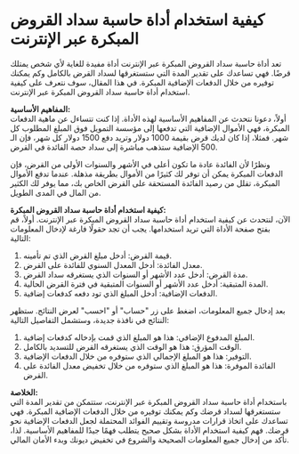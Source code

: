 كيفية استخدام أداة حاسبة سداد القروض المبكرة عبر الإنترنت
=========================================================

تعد أداة حاسبة سداد القروض المبكرة عبر الإنترنت أداة مفيدة للغاية لأي شخص يمتلك قرضًا. فهي تساعدك على تقدير المدة التي ستستغرقها لسداد القرض بالكامل وكم يمكنك توفيره من خلال الدفعات الإضافية المبكرة. في هذا المقال، سوف نتعرف على كيفية استخدام أداة حاسبة سداد القروض المبكرة عبر الإنترنت.

**المفاهيم الأساسية:**  
أولاً، دعونا نتحدث عن المفاهيم الأساسية لهذه الأداة. إذا كنت تتساءل عن ماهية الدفعات المبكرة، فهي الأموال الإضافية التي تدفعها إلى مؤسسة التمويل فوق المبلغ المطلوب كل شهر. فمثلا، إذا كان لديك قرض بقيمة 1000 دولار وتريد دفع 1500 دولار كل شهر، فإن الـ 500 الإضافية ستذهب مباشرة إلى سداد حصة الفائدة في القرض.

ونظرًا لأن الفائدة عادة ما تكون أعلى في الأشهر والسنوات الأولى من القرض، فإن الدفعات المبكرة يمكن أن توفر لك كثيرًا من الأموال بطريقة مذهلة. عندما تدفع الأموال المبكرة، تقلل من رصيد الفائدة المستحقة على القرض الخاص بك، مما يوفر لك الكثير من المال في المدى الطويل.

**كيفية استخدام أداة حاسبة سداد القروض المبكرة:**  
الآن، لنتحدث عن كيفية استخدام أداة حاسبة سداد القروض المبكرة عبر الإنترنت. أولاً، قم بفتح صفحة الأداة التي تريد استخدامها. يجب أن تجد حقولًا فارغة لإدخال المعلومات التالية:

1. قيمة القرض: أدخل مبلغ القرض الذي تم تأمينه.
2. معدل الفائدة: أدخل المعدل السنوي للفائدة على القرض.
3. مدة القرض: أدخل عدد الأشهر أو السنوات الذي يستغرقه سداد القرض.
4. المدة المتبقية: أدخل عدد الأشهر أو السنوات المتبقية في فترة القرض الحالية.
5. الدفعات الإضافية: أدخل المبلغ الذي تود دفعه كدفعات إضافية.

بعد إدخال جميع المعلومات، اضغط على زر "حساب" أو "احسب" لعرض النتائج. ستظهر النتائج في نافذة جديدة، وستشمل التفاصيل التالية:

1. المبلغ المدفوع الإضافي: هذا هو المبلغ الذي قمت بإدخاله كدفعات إضافية.
2. الوقت المؤرق: هذا هو الوقت الذي يستغرقه القرض للتسديد بالكامل.
3. التوفير: هذا هو المبلغ الإجمالي الذي ستوفره من خلال الدفعات الإضافية.
4. الفائدة الموفرة: هذا هو المبلغ الذي ستوفره من خلال تخفيض معدل الفائدة على القرض.

**الخلاصة:**  
باستخدام أداة حاسبة سداد القروض المبكرة عبر الإنترنت، ستتمكن من تقدير المدة التي ستستغرقها لسداد قرضك وكم يمكنك توفيره من خلال الدفعات الإضافية المبكرة. فهي تساعدك على اتخاذ قرارات مدروسة وتقييم الفوائد المحتملة لجعل الدفعات الإضافية نحو قرضك. فهم كيفية استخدام الأداة بشكل صحيح يتطلب فهمًا جيدًا للمفاهيم الأساسية. لذا، تأكد من إدخال جميع المعلومات الصحيحة والشروع في تخفيض ديونك وبدء الأمان المالي.